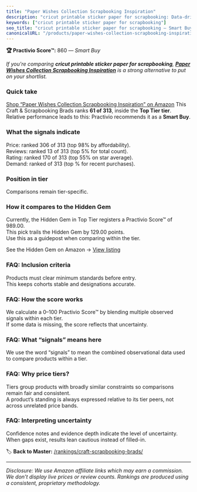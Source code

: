 ```yaml
---
title: "Paper Wishes Collection Scrapbooking Inspiration"
description: "cricut printable sticker paper for scrapbooking: Data-driven within Top Tier ranking using the Practivio Score™. Positioned by quality, value, demand, findabil…"
keywords: ["cricut printable sticker paper for scrapbooking"]
seo_title: "cricut printable sticker paper for scrapbooking — Smart Buy Top Tier (2025)"
canonicalURL: "/products/paper-wishes-collection-scrapbooking-inspiration-B08K3SJQ76/"
---
```


**🏆 Practivio Score™:** 860 — _Smart Buy_


*If you're comparing **cricut printable sticker paper for scrapbooking**, **[Paper Wishes Collection Scrapbooking Inspiration](https://www.amazon.com/dp/B08K3SJQ76?tag=practivio-20)** is a strong alternative to put on your shortlist.*
### Quick take
[Shop “Paper Wishes Collection Scrapbooking Inspiration” on Amazon](https://www.amazon.com/dp/B08K3SJQ76?tag=practivio-20)
This Craft & Scrapbooking Brads ranks **61 of 313**, inside the **Top Tier tier**.  
Relative performance leads to this: Practivio recommends it as a **Smart Buy**.

### What the signals indicate
Price: ranked 306 of 313 (top 98% by affordability).  
Reviews: ranked 13 of 313 (top 5% for total count).  
Rating: ranked 170 of 313 (top 55% on star average).  
Demand: ranked  of 313 (top % for recent purchases).

### Position in tier
Comparisons remain tier-specific.

### How it compares to the Hidden Gem
Currently, the Hidden Gem in Top Tier registers a Practivio Score™ of 989.00.  
This pick trails the Hidden Gem by 129.00 points.  
Use this as a guidepost when comparing within the tier.  

See the Hidden Gem on Amazon → [View listing](https://www.amazon.com/dp/B003DYZR6M?tag=practivio-20)

### FAQ: Inclusion criteria
Products must clear minimum standards before entry.  
This keeps cohorts stable and designations accurate.

### FAQ: How the score works
We calculate a 0–100 Practivio Score™ by blending multiple observed signals within each tier.  
If some data is missing, the score reflects that uncertainty.

### FAQ: What “signals” means here
We use the word “signals” to mean the combined observational data used to compare products within a tier.

### FAQ: Why price tiers?
Tiers group products with broadly similar constraints so comparisons remain fair and consistent.  
A product’s standing is always expressed relative to its tier peers, not across unrelated price bands.

### FAQ: Interpreting uncertainty
Confidence notes and evidence depth indicate the level of uncertainty.  
When gaps exist, results lean cautious instead of filled-in.


🏷️ **Back to Master:** [/rankings/craft-scrapbooking-brads/](/rankings/craft-scrapbooking-brads/)

---
_Disclosure: We use Amazon affiliate links which may earn a commission. We don’t display live prices or review counts. Rankings are produced using a consistent, proprietary methodology._
